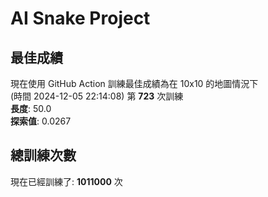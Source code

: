
# AI Snake Project

## **最佳成績**










































































































































































































































































































































現在使用 GitHub Action 訓練最佳成績為在 10x10 的地圖情況下  
(時間 2024-12-05 22:14:08) 第 **723** 次訓練  
**長度**: 50.0  
**探索值**: 0.0267





















































































































































































































































































































































































































































































































































































































































































## 總訓練次數
現在已經訓練了: **1011000** 次
